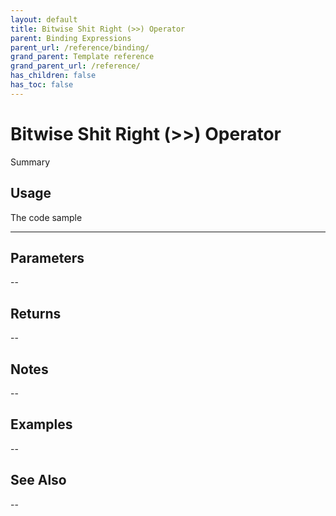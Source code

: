 ```yaml
---
layout: default
title: Bitwise Shit Right (>>) Operator
parent: Binding Expressions
parent_url: /reference/binding/
grand_parent: Template reference
grand_parent_url: /reference/
has_children: false
has_toc: false
---
```


# Bitwise Shit Right (>>) Operator

Summary

## Usage

 The code sample

---

## Parameters

--

## Returns 

--

## Notes


-- 

## Examples


--


## See Also


--

